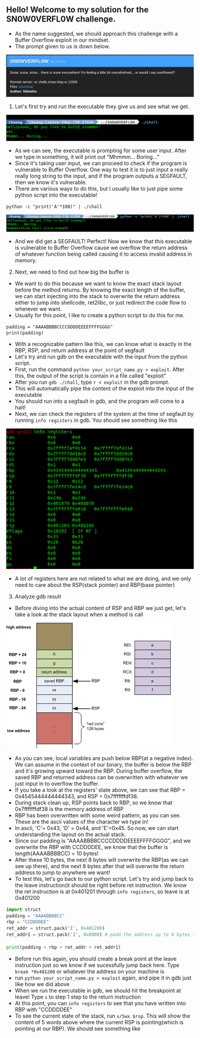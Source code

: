 ## Hello! Welcome to my solution for the SN0W0VERFL0W challenge.

* As the name suggested, we should approach this challenge with a Buffer Overflow exploit in our mindset. 
* The prompt given to us is down below.

![Alt text](https://github.com/cdong1012/X-MAS-CTF/blob/master/SN0W0VERFL0W/images/SN0W0VERFL0W.png)

1. Let's first try and run the executable they give us and see what we get.

![Alt text](https://github.com/cdong1012/X-MAS-CTF/blob/master/SN0W0VERFL0W/images/firstrun.png)
  
  * As we can see, the executable is prompting for some user input. After we type in something, it will print out "Mhmmm... Boring..." 
  * Since it's taking user input, we can proceed to check if the program is vulnerable to Buffer Overflow. One way to test it is to just input a really really long string to the input, and if the program outputs a SEGFAULT, then we know it's vulnerable.
  * There are various ways to do this, but I usually like to just pipe some python script into the executable!
  
  ```terminal
  python -c "print('A'*100)" | ./chall
  ```
  ![Alt text](https://github.com/cdong1012/X-MAS-CTF/blob/master/SN0W0VERFL0W/images/2.png)
  
  * And we did get a SEGFAULT! Perfect! Now we know that this executable is vulnerable to Buffer Overflow cause we overflow the return address of whatever function being called causing it to access invalid address in memory.
  
2. Next, we need to find out how big the buffer is

  * We want to do this because we want to know the exact stack layout before the method returns. By knowing the exact length of the buffer, we can start injecting into the stack to overwrite the return address either to jump into shellcode, ret2libc, or just redirect the code flow to wherever we want.
  * Usually for this point, I like to create a python script to do this for me.
  ```python3
  padding = "AAAABBBBCCCCDDDDEEEEFFFFGGGG"
  print(padding)
  ```
  * With a recognizable pattern like this, we can know what is exactly in the RBP, RSP, and return address at the point of segfault
  * Let's try and run gdb on the executable with the input from the python script.
  * First, run the command ``` python your_script_name.py > exploit ```. After this, the output of the script is contain in a file called "exploit"
  * After you run ``` gdb ./chall ```, type ``` r < exploit ``` in the gdb prompt.
  * This will automatically pipe the content of the exploit into the input of the executable
  * You should run into a segfault in gdb, and the program will come to a halt!
  * Next, we can check the registers of the system at the time of segfault by running ``` info registers ``` in gdb. You should see something like this 
  
  ![Alt text](https://github.com/cdong1012/X-MAS-CTF/blob/master/SN0W0VERFL0W/images/3.png)
  
  * A lot of registers here are not related to what we are doing, and we only need to care about the RSP(stack pointer) and RBP(base pointer)
  
3. Analyze gdb result
  
  * Before diving into the actual content of RSP and RBP we just get, let's take a look at the stack layout when a method is call
  
  ![Alt text](https://github.com/cdong1012/X-MAS-CTF/blob/master/SN0W0VERFL0W/images/x64_frame_nonleaf.png)
  
  * As you can see, local variables are push below RBP(at a negative index). We can assume in the context of our binary, the buffer is below the RBP and it's growing upward toward the RBP. During buffer overflow, the saved RBP and returned address can be overwritten with whatever we just input in to overflow the buffer.
  * If you take a look at the registers' state above, we can see that RBP = 0x4545444444444343, and RSP = 0x7fffffffdf38.
  * During stack clean up, RSP points back to RBP, so we know that 0x7fffffffdf38 is the memory address of RBP
  * RBP has been overwritten with some weird pattern, as you can see. These are the ascii values of the character we type in! 
  * In ascii, 'C'= 0x43, 'D' = 0x44, and 'E'=0x45. So now, we can start understanding the layout on the actual stack.
  * Since our padding is "AAAABBBBCCCCDDDDEEEEFFFFGGGG", and we overwrite the RBP with CCDDDDEE, we know that the buffer is length(AAAABBBBCC) = 10 bytes!
  * After these 10 bytes, the next 8 bytes will overwrite the RBP(as we can see up there), and the next 8 bytes after that will overwrite the return address to jump to anywhere we want!
  * To test this, let's go back to our python script. Let's try and jump back to the leave instruction(it should be right before ret instruction. We know the ret instruction is at 0x401201 through `info registers`, so leave is at 0x401200
  ```python
  import struct
  padding = "AAAABBBBCC"
  rbp = "CCDDDDEE"
  ret_addr = struct.pack('I', 0x401200)
  ret_addr1 = struct.pack('I', 0x0000) # padd the address up to 8 bytes to fully overwrite the RSP
  
  print(padding + rbp + ret_addr + ret_addr1)
  ```
  * Before run this again, you should create a break point at the leave instruction just so we know if we sucessfully jump back here. Type ``` break *0x401200 ``` or whatever the address on your machine is
  * run ``` python your_script_name.py > exploit ``` again, and pipe it in gdb just like how we did above
  * When we run the executable in gdb, we should hit the breakpoint at leave! Type ``` s ``` to step 1 step to the return instruction
  * At this point, you can ``` info registers ``` to see that you have written into RBP with "CCDDDDEE"
  * To see the current state of the stack, run ``` x/5wx $rsp ```. This will show the content of 5 words above where the current RSP is pointing(which is pointing at our RBP). We should see something like 
  
  
  
